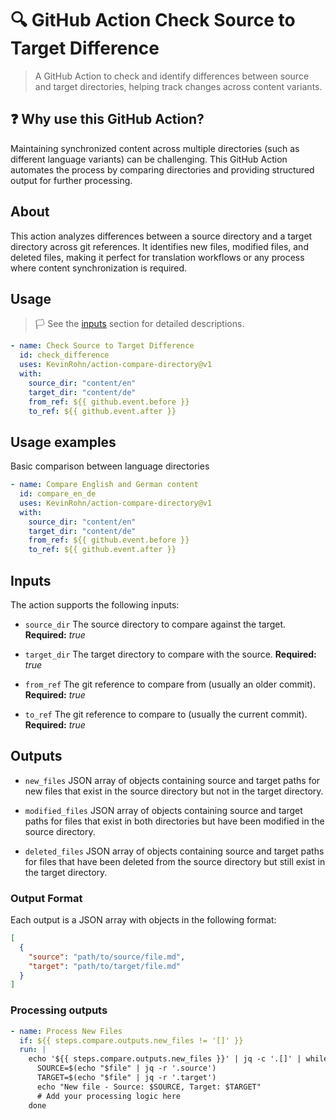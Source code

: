# :mag: GitHub Action Check Source to Target Difference

> A GitHub Action to check and identify differences between source and target directories, helping track changes across content variants.

## :question: Why use this GitHub Action?

Maintaining synchronized content across multiple directories (such as different language variants) can be challenging.
This GitHub Action automates the process by comparing directories and providing structured output for further processing.

## About

This action analyzes differences between a source directory and a target directory across git references. It identifies new files, modified files, and deleted files, making it perfect for translation workflows or any process where content synchronization is required. 

## Usage

>:white_flag: See the [inputs](#inputs) section for detailed descriptions.

```yaml
- name: Check Source to Target Difference
  id: check_difference
  uses: KevinRohn/action-compare-directory@v1
  with:
    source_dir: "content/en"
    target_dir: "content/de"
    from_ref: ${{ github.event.before }}
    to_ref: ${{ github.event.after }}
```

## Usage examples

Basic comparison between language directories

```yaml
- name: Compare English and German content
  id: compare_en_de
  uses: KevinRohn/action-compare-directory@v1
  with:
    source_dir: "content/en"
    target_dir: "content/de"
    from_ref: ${{ github.event.before }}
    to_ref: ${{ github.event.after }}
```

## Inputs

The action supports the following inputs:

- `source_dir`
  The source directory to compare against the target.
  **Required:** *true*

- `target_dir`
  The target directory to compare with the source.
  **Required:** *true*

- `from_ref`
  The git reference to compare from (usually an older commit).
  **Required:** *true*

- `to_ref`
  The git reference to compare to (usually the current commit).
  **Required:** *true*

## Outputs

- `new_files`
  JSON array of objects containing source and target paths for new files that exist in the source directory but not in the target directory.

- `modified_files`
  JSON array of objects containing source and target paths for files that exist in both directories but have been modified in the source directory.

- `deleted_files`
  JSON array of objects containing source and target paths for files that have been deleted from the source directory but still exist in the target directory.

### Output Format

Each output is a JSON array with objects in the following format:

```json
[
  {
    "source": "path/to/source/file.md",
    "target": "path/to/target/file.md"
  }
]
```

### Processing outputs

```yaml
- name: Process New Files
  if: ${{ steps.compare.outputs.new_files != '[]' }}
  run: |
    echo '${{ steps.compare.outputs.new_files }}' | jq -c '.[]' | while read -r file; do
      SOURCE=$(echo "$file" | jq -r '.source')
      TARGET=$(echo "$file" | jq -r '.target')
      echo "New file - Source: $SOURCE, Target: $TARGET"
      # Add your processing logic here
    done
```